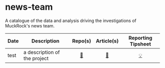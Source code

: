 # news-team
A catalogue of the data and analysis driving the investigations of MuckRock's news team. 


Date|Description|Repo(s)|Article(s)| Reporting Tipsheet
----|-----------|:--:|:-----:|:------:
   test |  a description of the project         |   [:floppy_disk:](https://www.muckrock.com/news/archives/2023/may/03/disappearing-daycare-missouri-subsidy/)| [:newspaper:](https://www.muckrock.com/news/archives/2023/may/03/disappearing-daycare-missouri-subsidy/)|[:bulb:](https://www.muckrock.com/news/archives/2023/may/03/disappearing-daycare-missouri-subsidy/)
